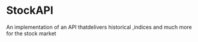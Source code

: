 # StockAPI
An implementation of an API thatdelivers historical ,indices and much more for the stock market
